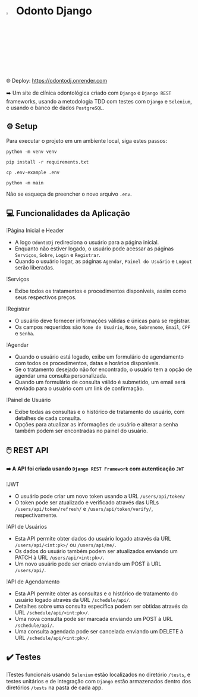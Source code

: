 # <img src="https://raw.githubusercontent.com/xbandrade/odonto-django/main/base_static/global/img/favicon.ico" width="4%">  Odonto Django

🌐  Deploy: https://odontodj.onrender.com

➡️ Um site de clínica odontológica criado com `Django` e `Django REST` frameworks, usando a metodologia TDD com testes com `Django` e `Selenium`, e usando o banco de dados `PostgreSQL`.

## ⚙️ Setup 
Para executar o projeto em um ambiente local, siga estes passos:

```python -m venv venv```

```pip install -r requirements.txt```

```cp .env-example .env```

```python -m main```

Não se esqueça de preencher o novo arquivo `.env`.

## 💻 Funcionalidades da Aplicação

❕Página Inicial e Header
- A logo `OdontoDj` redireciona o usuário para a página inicial.
- Enquanto não estiver logado, o usuário pode acessar as páginas `Serviços`, `Sobre`, `Login` e `Registrar`.
- Quando o usuário logar, as páginas `Agendar`, `Painel do Usuário` e `Logout` serão liberadas.

❕Serviços
- Exibe todos os tratamentos e procedimentos disponíveis, assim como seus respectivos preços.

❕Registrar
- O usuário deve fornecer informações válidas e únicas para se registrar.
- Os campos requeridos são `Nome de Usuário`, `Nome`, `Sobrenome`, `Email`, `CPF` e `Senha`.

❕Agendar
- Quando o usuário está logado, exibe um formulário de agendamento com todos os procedimentos, datas e horários disponíveis.
- Se o tratamento desejado não for encontrado, o usuário tem a opção de agendar uma consulta personalizada.
- Quando um formulário de consulta válido é submetido, um email será enviado para o usuário com um link de confirmação.

❕Painel de Usuário
- Exibe todas as consultas e o histórico de tratamento do usuário, com detalhes de cada consulta.
- Opções para atualizar as informações de usuário e alterar a senha também podem ser encontradas no painel do usuário.

## 🖱️ REST API
#### ➡️ A API foi criada usando `Django REST Framework` com autenticação `JWT`
❕JWT
- O usuário pode criar um novo token usando a URL `/users/api/token/`
- O token pode ser atualizado e verificado através das URLs `/users/api/token/refresh/` e `/users/api/token/verify/`, respectivamente.

❕API de Usuários
- Esta API permite obter dados do usuário logado através da URL `/users/api/<int:pk>/` ou `/users/api/me/`.
- Os dados do usuário também podem ser atualizados enviando um PATCH à URL `/users/api/<int:pk>/`.
- Um novo usuário pode ser criado enviando um POST à URL `/users/api/`.
  
❕API de Agendamento
- Esta API permite obter as consultas e o histórico de tratamento do usuário logado através da URL `/schedule/api/`.
- Detalhes sobre uma consulta específica podem ser obtidas através da URL `/schedule/api/<int:pk>/`.
- Uma nova consulta pode ser marcada enviando um POST à URL `/schedule/api/`.
- Uma consulta agendada pode ser cancelada enviando um DELETE à URL `/schedule/api/<int:pk>/`.

## ✔️ Testes
❕Testes funcionais usando `Selenium` estão localizados no diretório `/tests`, e testes unitários e de integração com `Django` estão armazenados dentro dos diretórios `/tests` na pasta de cada app.

